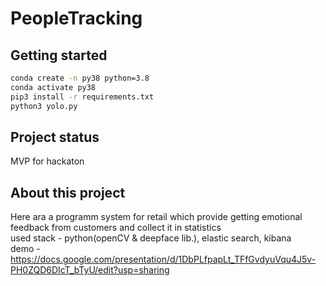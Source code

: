# PeopleTracking

## Getting started
```bash
conda create -n py38 python=3.8
conda activate py38
pip3 install -r requirements.txt
python3 yolo.py
```

## Project status
MVP for hackaton

## About this project  
Here ara a programm system for retail which provide getting emotional feedback from customers and collect it in statistics  
used stack - python(openCV & deepface lib.), elastic search, kibana  
demo - https://docs.google.com/presentation/d/1DbPLfpapLt_TFfGvdyuVqu4J5v-PH0ZQD6DIcT_bTyU/edit?usp=sharing  
